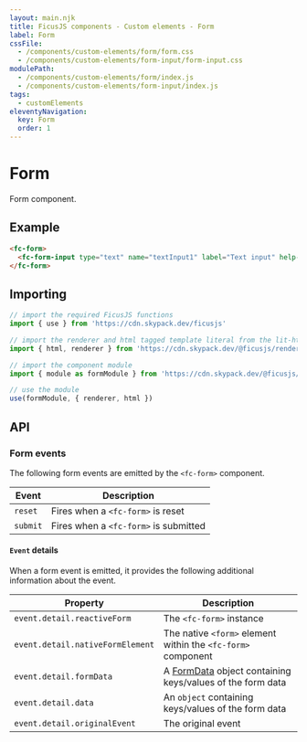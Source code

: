 ```yaml
---
layout: main.njk
title: FicusJS components - Custom elements - Form
label: Form
cssFile:
  - /components/custom-elements/form/form.css
  - /components/custom-elements/form-input/form-input.css
modulePath:
  - /components/custom-elements/form/index.js
  - /components/custom-elements/form-input/index.js
tags:
  - customElements
eleventyNavigation:
  key: Form
  order: 1
---
```

# Form

Form component.

## Example

<div class="fd-component-container">
  <fc-form>
    <fc-form-input type="text" name="textInput1" label="Text input" help-text="Text input help text"></fc-form-input>
  </fc-form>
</div>

```html
<fc-form>
  <fc-form-input type="text" name="textInput1" label="Text input" help-text="Text input help text"></fc-form-input>
</fc-form>
```

## Importing

```js
// import the required FicusJS functions
import { use } from 'https://cdn.skypack.dev/ficusjs'

// import the renderer and html tagged template literal from the lit-html library
import { html, renderer } from 'https://cdn.skypack.dev/@ficusjs/renderers/lit-html'

// import the component module
import { module as formModule } from 'https://cdn.skypack.dev/@ficusjs/components/custom-elements/form'

// use the module
use(formModule, { renderer, html })
```

## API

### Form events

The following form events are emitted by the `<fc-form>` component.

| Event | Description |
| --- | --- |
| `reset` | Fires when a `<fc-form>` is reset |
| `submit` | Fires when a `<fc-form>` is submitted |

#### `Event` details

When a form event is emitted, it provides the following additional information about the event.

| Property | Description |
| --- | --- |
| `event.detail.reactiveForm` | The `<fc-form>` instance |
| `event.detail.nativeFormElement` | The native `<form>` element within the `<fc-form>` component |
| `event.detail.formData` | A [FormData](https://developer.mozilla.org/en-US/docs/Web/API/FormData) object containing keys/values of the form data |
| `event.detail.data` | An `object` containing keys/values of the form data |
| `event.detail.originalEvent` | The original event |
